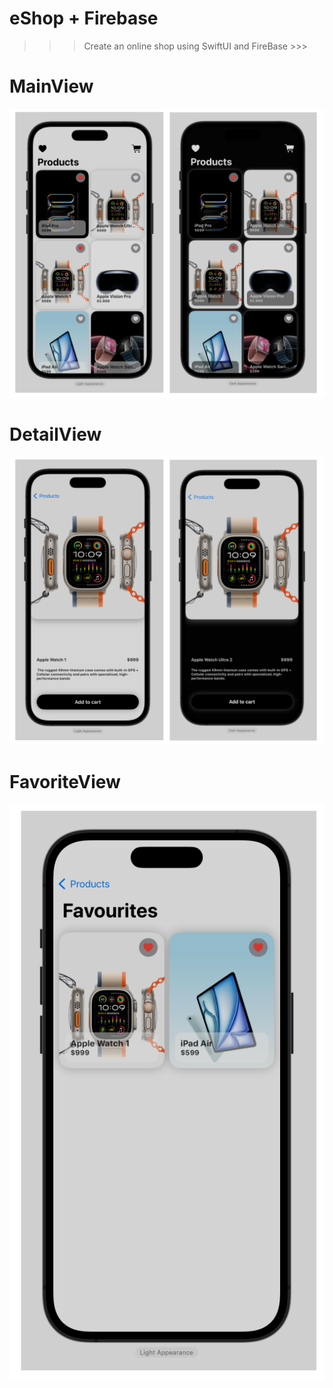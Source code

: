 #  eShop + Firebase

>>>  Create an online shop using SwiftUI and FireBase  >>>

#  MainView
![eShop- DetailedView](https://github.com/r-v-slv/eShop-FireBase-/blob/main/eShop%20(FireBase)/Images(for%20ReadME)/MainView.png)

#  DetailView
![eShop- DetailedView](https://github.com/r-v-slv/eShop-FireBase-/blob/main/eShop%20(FireBase)/Images(for%20ReadME)/DetailedView.png)

#  FavoriteView
![eShop- DetailedView](https://github.com/r-v-slv/eShop-FireBase-/blob/main/eShop%20(FireBase)/Images(for%20ReadME)/FavoritesView.png)
